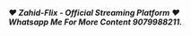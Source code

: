 ***❤ Zahid-Flix - Official Streaming Platform ❤***<br />
***Whatsapp Me For More Content 9079988211.***
